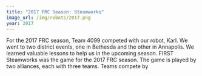 ```yaml
---
title: "2017 FRC Season: Steamworks"
image_url: /img/robots/2017.png
year: 2017
---
```


For the 2017 FRC season, Team 4099 competed with our robot, Karl. We went to two district events, one in Bethesda and the other in Annapolis. We learned valuable lessons to help us in the upcoming season. FIRST Steamworks was the game for the 2017 FRC season. The game is played by two alliances, each with three teams. Teams compete by